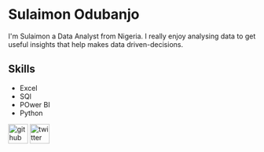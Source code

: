 # Sulaimon Odubanjo

I'm Sulaimon a Data Analyst from Nigeria. I really enjoy analysing data to get useful insights that help makes data driven-decisions.

## Skills

* Excel
* SQl
* POwer BI
* Python

[<img src='https://cdn.jsdelivr.net/npm/simple-icons@3.0.1/icons/github.svg' alt='github' height='40'>](https://github.com/Sulaimon15)  [<img src='https://cdn.jsdelivr.net/npm/simple-icons@3.0.1/icons/twitter.svg' alt='twitter' height='40'>](https://twitter.com/Suleshii)  


